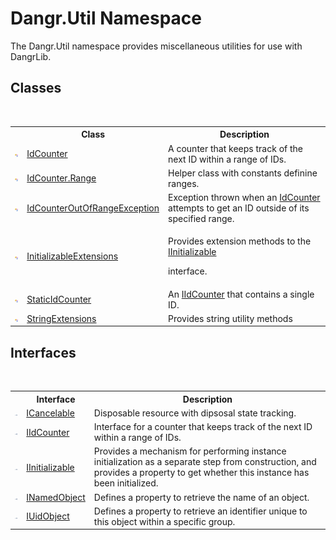 # Dangr.Util Namespace
 

The Dangr.Util namespace provides miscellaneous utilities for use with DangrLib.


## Classes
&nbsp;<table><tr><th></th><th>Class</th><th>Description</th></tr><tr><td>![Public class](media/pubclass.gif "Public class")</td><td><a href="T_Dangr_Util_IdCounter">IdCounter</a></td><td>
A counter that keeps track of the next ID within a range of IDs.</td></tr><tr><td>![Public class](media/pubclass.gif "Public class")</td><td><a href="T_Dangr_Util_IdCounter_Range">IdCounter.Range</a></td><td>
Helper class with constants definine ranges.</td></tr><tr><td>![Public class](media/pubclass.gif "Public class")</td><td><a href="T_Dangr_Util_IdCounterOutOfRangeException">IdCounterOutOfRangeException</a></td><td>
Exception thrown when an <a href="T_Dangr_Util_IdCounter">IdCounter</a> attempts to get an ID outside of its specified range.</td></tr><tr><td>![Public class](media/pubclass.gif "Public class")</td><td><a href="T_Dangr_Util_InitializableExtensions">InitializableExtensions</a></td><td>

Provides extension methods to the <a href="T_Dangr_Util_IInitializable">IInitializable</a>

interface.</td></tr><tr><td>![Public class](media/pubclass.gif "Public class")</td><td><a href="T_Dangr_Util_StaticIdCounter">StaticIdCounter</a></td><td>
An <a href="T_Dangr_Util_IIdCounter">IIdCounter</a> that contains a single ID.</td></tr><tr><td>![Public class](media/pubclass.gif "Public class")</td><td><a href="T_Dangr_Util_StringExtensions">StringExtensions</a></td><td>
Provides string utility methods</td></tr></table>

## Interfaces
&nbsp;<table><tr><th></th><th>Interface</th><th>Description</th></tr><tr><td>![Public interface](media/pubinterface.gif "Public interface")</td><td><a href="T_Dangr_Util_ICancelable">ICancelable</a></td><td>
Disposable resource with dipsosal state tracking.</td></tr><tr><td>![Public interface](media/pubinterface.gif "Public interface")</td><td><a href="T_Dangr_Util_IIdCounter">IIdCounter</a></td><td>
Interface for a counter that keeps track of the next ID within a range of IDs.</td></tr><tr><td>![Public interface](media/pubinterface.gif "Public interface")</td><td><a href="T_Dangr_Util_IInitializable">IInitializable</a></td><td>
Provides a mechanism for performing instance initialization as a separate step from construction, and provides a property to get whether this instance has been initialized.</td></tr><tr><td>![Public interface](media/pubinterface.gif "Public interface")</td><td><a href="T_Dangr_Util_INamedObject">INamedObject</a></td><td>
Defines a property to retrieve the name of an object.</td></tr><tr><td>![Public interface](media/pubinterface.gif "Public interface")</td><td><a href="T_Dangr_Util_IUidObject">IUidObject</a></td><td>
Defines a property to retrieve an identifier unique to this object within a specific group.</td></tr></table>&nbsp;
